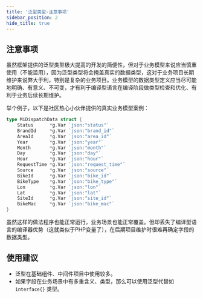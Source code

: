```yaml
---
title: '泛型类型-注意事项'
sidebar_position: 2
hide_title: true
---
```


## 注意事项

虽然框架提供的泛型类型极大提高的开发的简便性，但对于业务模型来说应当慎重使用（不能滥用），因为泛型类型将会掩盖真实的数据类型，这对于业务项目长期维护来说弊大于利，特别是复杂的业务项目。业务模型的数据类型定义应当尽可能地明确、有意义、不可变，才有利于编译型语言在编译阶段做类型检查和优化、有利于业务后续长期维护。

举个例子，以下是社区热心小伙伴提供的真实业务模型案例：

```go
type MiDispatchData struct {
    Status      *g.Var `json:"status"`
    BrandId     *g.Var `json:"brand_id"`
    AreaId      *g.Var `json:"area_id"`
    Year        *g.Var `json:"year"`
    Month       *g.Var `json:"month"`
    Day         *g.Var `json:"day"`
    Hour        *g.Var `json:"hour"`
    RequestTime *g.Var `json:"request_time"`
    Source      *g.Var `json:"source"`
    BikeId      *g.Var `json:"bike_id"`
    BikeType    *g.Var `json:"bike_type"`
    Lon         *g.Var `json:"lon"`
    Lat         *g.Var `json:"lat"`
    SiteId      *g.Var `json:"site_id"`
    BikeMac     *g.Var `json:"bike_mac"`
}
```

虽然这样的做法程序也能正常运行，业务场景也能正常覆盖。但却丢失了编译型语言的编译器优势（这就类似于PHP变量了），在后期项目维护时很难再确定字段的数据类型。

## 使用建议

- 泛型在基础组件、中间件项目中使用较多。
- 如果字段在业务场景中有多重含义、类型，那么可以使用泛型代替如 `interface{}` 类型。
